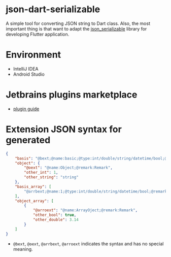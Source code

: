 # json-dart-serializable
A simple tool for converting JSON string to Dart class. Also, the most important thing is that want to adapt the [json_serializable](https://pub.dev/packages/json_serializable) library for developing Flutter application.

# Environment
* IntelliJ IDEA
* Android Studio

# Jetbrains plugins marketplace
* [plugin guide](https://plugins.jetbrains.com/plugin/21392-json-dart-serializable)

# Extension JSON syntax for generated
```json
{
	"basis": "@bext;@name:basic;@type:int/double/string/datetime/bool;@val:default value;@remark:Remark",
	"object": {
		"@oext": "@name:Object;@remark:Remark",
		"other_int": 1,
		"other_string": "string"
	},
	"basis_array": [
		"@arrbext;@name:1;@type:int/double/string/datetime/bool;@remark:Remark"
	],
	"object_array": [
		{
			"@arroext": "@name:ArrayOject;@remark:Remark",
			"other_bool": true,
			"other_double": 3.14
		}
	]
}
```
* `@bext`, `@oext`, `@arrbext`, `@arroext` indicates the syntax and has no special meaning.